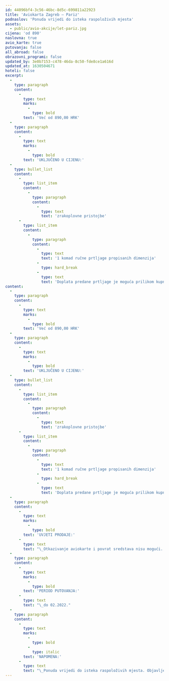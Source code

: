 ```yaml
---
id: 44096bf4-3c56-46bc-8d5c-699811a22923
title: 'Aviokarta Zagreb – Pariz'
podnaslov: 'Ponuda vrijedi do isteka raspoloživih mjesta'
assets:
  - public/avio-akcije/let-pariz.jpg
cijena: 'od 890'
naslovna: true
avio_karte: true
putovanja: false
all_abroad: false
obrazovni_programi: false
updated_by: 3e0b7153-c478-46da-8c50-fde8ce1a616d
updated_at: 1630504671
hoteli: false
excerpt:
  -
    type: paragraph
    content:
      -
        type: text
        marks:
          -
            type: bold
        text: 'Već od 890,00 HRK'
  -
    type: paragraph
    content:
      -
        type: text
        marks:
          -
            type: bold
        text: 'UKLJUČENO U CIJENU:'
  -
    type: bullet_list
    content:
      -
        type: list_item
        content:
          -
            type: paragraph
            content:
              -
                type: text
                text: 'zrakoplovne pristojbe'
      -
        type: list_item
        content:
          -
            type: paragraph
            content:
              -
                type: text
                text: '1 komad ručne prtljage propisanih dimenzija'
              -
                type: hard_break
              -
                type: text
                text: 'Doplata predane prtljage je moguća prilikom kupnje aviokarte.'
content:
  -
    type: paragraph
    content:
      -
        type: text
        marks:
          -
            type: bold
        text: 'Već od 890,00 HRK'
  -
    type: paragraph
    content:
      -
        type: text
        marks:
          -
            type: bold
        text: 'UKLJUČENO U CIJENU:'
  -
    type: bullet_list
    content:
      -
        type: list_item
        content:
          -
            type: paragraph
            content:
              -
                type: text
                text: 'zrakoplovne pristojbe'
      -
        type: list_item
        content:
          -
            type: paragraph
            content:
              -
                type: text
                text: '1 komad ručne prtljage propisanih dimenzija'
              -
                type: hard_break
              -
                type: text
                text: 'Doplata predane prtljage je moguća prilikom kupnje aviokarte.'
  -
    type: paragraph
    content:
      -
        type: text
        marks:
          -
            type: bold
        text: 'UVJETI PRODAJE:'
      -
        type: text
        text: "\_Otkazivanje aviokarte i povrat sredstava nisu mogući. Promjene nisu moguće."
  -
    type: paragraph
    content:
      -
        type: text
        marks:
          -
            type: bold
        text: 'PERIOD PUTOVANJA:'
      -
        type: text
        text: "\_do 02.2022."
  -
    type: paragraph
    content:
      -
        type: text
        marks:
          -
            type: bold
          -
            type: italic
        text: 'NAPOMENA:'
      -
        type: text
        text: "\_Ponuda vrijedi do isteka raspoloživih mjesta. Objavljena je najniža moguća cijena. Ukoliko se mjesta po najnižoj cijeni rasprodaju, cijena će biti viša."
---
```

